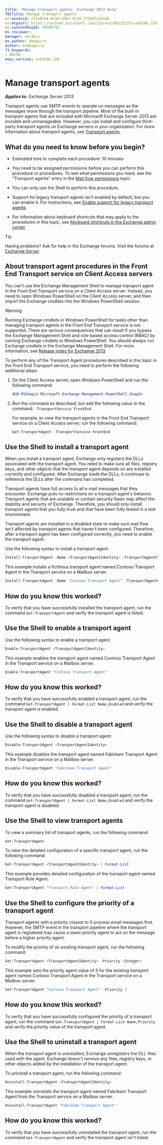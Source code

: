 ```yaml
---
title: 'Manage transport agents: Exchange 2013 Help'
TOCTitle: Manage transport agents
ms:assetid: f15ab7e4-015d-45b1-9c10-f733d7cd2a36
ms:mtpsurl: https://technet.microsoft.com/library/Bb125175(v=EXCHG.150)
ms:contentKeyID: 49300743
ms.reviewer: 
manager: serdars
ms.author: dmaguire
author: msdmaguire
f1.keywords:
- NOCSH
mtps_version: v=EXCHG.150
---
```


# Manage transport agents

_**Applies to:** Exchange Server 2013_

Transport agents use SMTP events to operate on messages as the messages move through the transport pipeline. Most of the built-in transport agents that are included with Microsoft Exchange Server 2013 are invisible and unmanageable. However, you can install and configure third-party transport agents on Exchange servers in your organization. For more information about transport agents, see [Transport agents](transport-agents-exchange-2013-help.md).

## What do you need to know before you begin?

- Estimated time to complete each procedure: 10 minutes

- You need to be assigned permissions before you can perform this procedure or procedures. To see what permissions you need, see the "Transport agents" entry in the [Mail flow permissions](mail-flow-permissions-exchange-2013-help.md) topic.

- You can only use the Shell to perform this procedure.

- Support for legacy transport agents isn't enabled by default, but you can enable it. For instructions, see [Enable support for legacy transport agents](enable-support-for-legacy-transport-agents-exchange-2013-help.md).

- For information about keyboard shortcuts that may apply to the procedures in this topic, see [Keyboard shortcuts in the Exchange admin center](keyboard-shortcuts-in-the-exchange-admin-center-2013-help.md).

> [!TIP]
> Having problems? Ask for help in the Exchange forums. Visit the forums at [Exchange Server](https://social.technet.microsoft.com/forums/office/home?category=exchangeserver).

## About transport agent procedures in the Front End Transport service on Client Access servers

You can't use the Exchange Management Shell to manage transport agent in the Front End Transport service on a Client Access server. Instead, you need to open Windows PowerShell on the Client Access server, and then import the Exchange cmdlets into the Windows PowerShell session.

> [!WARNING]
> Running Exchange cmdlets in Windows PowerShell for tasks other than managing transport agents in the Front End Transport service is not supported. There are serious consequences that can result if you bypass the Exchange Management Shell and role-based access control (RBAC) by running Exchange cmdlets in Windows PowerShell. You should always run Exchange cmdlets in the Exchange Management Shell. For more information, see <A href="release-notes-for-exchange-2013-exchange-2013-help.md">Release notes for Exchange 2013</A>.

To perform any of the Transport Agent procedures described in this topic in the Front End Transport service, you need to perform the following additional steps:

1. On the Client Access server, open Windows PowerShell and run the following command:

    ```powershell
    Add-PSSnapin Microsoft.Exchange.Management.PowerShell.SnapIn
    ```

2. Run the command as described, but add the following value to the command: `-TransportService FrontEnd`.

    For example, to view the transport agents in the Front End Transport service on a Client Access server, run the following command:

    ```powershell
    Get-TransportAgent -TransportService FrontEnd
    ```

## Use the Shell to install a transport agent

When you install a transport agent, Exchange only registers the DLLs associated with the transport agent. You need to make sure all files, registry keys, and other objects that the transport agent depends on are installed correctly and configured. After Exchange loads the DLLs, it continues to reference the DLLs after the command has completed.

Transport agents have full access to all e-mail messages that they encounter. Exchange puts no restrictions on a transport agent's behavior. Transport agents that are unstable or contain security flaws may affect the stability and security of Exchange. Therefore, you should only install transport agents that you fully trust and that have been fully tested in a test environment.

Transport agents are installed in a disabled state to make sure mail flow isn't affected by transport agents that haven't been configured. Therefore, after a transport agent has been configured correctly, you need to enable the transport agent.

Use the following syntax to install a transport agent.

```powershell
Install-TransportAgent -Name <TransportAgentIdentity> -TransportAgentFactory <"TransportAgentFactory"> -AssemblyPath <"FilePath">
```

This example installs a fictitious transport agent named Contoso Transport Agent in the Transport service on a Mailbox server.

```powershell
Install-TransportAgent -Name "Contoso Transport Agent" -TransportAgentFactory "vendor.exchange.ContosoTransportAgentfactory" -AssemblyPath "C:\Program Files\Vendor\TransportAgent\ContosoTransportAgentFactory.dll"
```

## How do you know this worked?

To verify that you have successfully installed the transport agent, run the command `Get-TransportAgent` and verify the transport agent is listed.

## Use the Shell to enable a transport agent

Use the following syntax to enable a transport agent.

```powershell
Enable-TransportAgent <TransportAgentIdentity>
```

This example enables the transport agent named Contoso Transport Agent in the Transport service on a Mailbox server.

```powershell
Enable-TransportAgent "Contoso Transport Agent"
```

## How do you know this worked?

To verify that you have successfully enabled a transport agent, run the command `Get-TransportAgent | Format-List Name,Enabled` and verify the transport agent is enabled.

## Use the Shell to disable a transport agent

Use the following syntax to disable a transport agent:

```powershell
Disable-TransportAgent <TransportAgentIdentity>
```

This example disables the transport agent named Fabirkam Transport Agent in the Transport service on a Mailbox server.

```powershell
Disable-TransportAgent "Fabrikam Transport Agent"
```

## How do you know this worked?

To verify that you have successfully disabled a transport agent, run the command `Get-TransportAgent | Format-List Name,Enabled` and verify the transport agent is disabled.

## Use the Shell to view transport agents

To view a summary list of transport agents, run the following command:

```powershell
Get-TransportAgent
```

To view the detailed configuration of a specific transport agent, run the following command:

```powershell
Get-TransportAgent <TransportAgentIdentity> | Format-List
```

This example provides detailed configuration of the transport agent named Transport Rule Agent.

```powershell
Get-TransportAgent "Transport Rule Agent" | Format-List
```

## Use the Shell to configure the priority of a transport agent

Transport agents with a priority closest to 0 process email messages first. However, the SMTP event in the transport pipeline where the transport agent is registered may cause a lower priority agent to act on the message before a higher priority agent.

To modify the priority of an existing transport agent, run the following command:

```powershell
Set-TransportAgent <TransportAgentIdentity> -Priority <Integer>
```

This example sets the priority agent value of 3 for the existing transport agent named Contoso Transport Agent in the Transport service on a Mailbox server.

```powershell
Set-TransportAgent "Contoso Transport Agent" -Priority 3
```

## How do you know this worked?

To verify that you have successfully configured the priority of a transport agent, run the command `Get-TransportAgent | Format-List Name,Priority` and verify the priority value of the transport agent.

## Use the Shell to uninstall a transport agent

When the transport agent is uninstalled, Exchange unregisters the DLL files used with the agent. Exchange doesn't remove any files, registry keys, or other objects added by the installation of the transport agent.

To uninstall a transport agent, run the following command:

```powershell
Uninstall-TransportAgent <TransportAgentIdentity>
```

This example uninstalls the transport agent named Fabrikam Transport Agent from the Transport service on a Mailbox server.

```powershell
Uninstall-TransportAgent "Fabrikam Transport Agent"
```

## How do you know this worked?

To verify that you have successfully uninstalled the transport agent, run the command `Get-TransportAgent` and verify the transport agent isn't listed.
